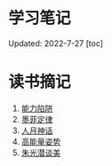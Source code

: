 <h1>学习笔记</h1>
Updated: 2022-7-27
[toc]

# 读书摘记
  1. [能力陷阱](./Readings/%E8%83%BD%E5%8A%9B%E9%99%B7%E9%98%B1.html)
  2. [墨菲定律](./Readings/墨菲定律.html)
  3. [人月神话](./Readings/人月神话.html)
  4. [高能量姿势](./Readings/高能量姿势.html)
  5. [朱光潜谈美](./Readings/朱光潜谈美.html)






